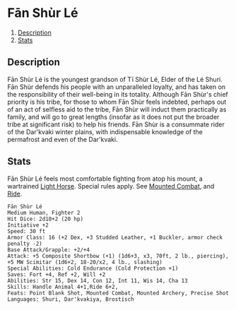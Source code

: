 # Fān Shùr Lé

1. [Description](#description)
2. [Stats](#stats)

## Description

Fān Shùr Lé is the youngest grandson of Tī Shùr Lé, Elder of the Lé Shuri. Fān Shùr defends his people with an unparalleled loyalty, and has taken on the responsibility of their well-being in its totality. Although Fān Shùr's chief priority is his tribe, for those to whom Fān Shùr feels indebted, perhaps out of an act of selfless aid to the tribe, Fān Shùr will induct them practically as family, and will go to great lengths (insofar as it does not put the broader tribe at significant risk) to help his friends. Fān Shùr is a consummate rider of the Dar'kvaki winter plains, with indispensable knowledge of the permafrost and even of the Dar'kvaki. 

## Stats

Fān Shùr Lé feels most comfortable fighting from atop his mount, a wartrained [Light Horse](http://www.dandwiki.com/wiki/SRD:Light_Horse). Special rules apply. See [Mounted Combat](http://www.dandwiki.com/wiki/SRD:Mounted_Combat), and [Ride](http://www.dandwiki.com/wiki/SRD:Ride).

```
Fān Shùr Lé
Medium Human, Fighter 2
Hit Dice: 2d10+2 (20 hp)
Initiative +2
Speed: 30 ft
Armor Class: 16 (+2 Dex, +3 Studded Leather, +1 Buckler, armor check penalty -2)
Base Attack/Grapple: +2/+4
Attack: +5 Composite Shortbow (+1) (1d6+3, x3, 70ft, 2 lb., piercing),
+5 MW Scimitar (1d6+2, 18-20/x2, 4 lb., slashing)
Special Abilities: Cold Endurance (Cold Protection +1)
Saves: Fort +4, Ref +2, Will +2
Abilities: Str 15, Dex 14, Con 12, Int 11, Wis 14, Cha 13
Skills: Handle Animal 4+1,Ride 6+2,
Feats: Point Blank Shot, Mounted Combat, Mounted Archery, Precise Shot
Languages: Shuri, Dar'kvakiya, Brostisch
```

